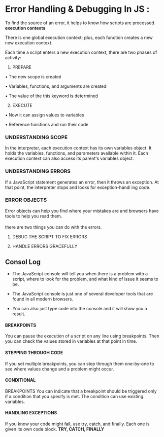 # Error Handling & Debugging In JS :
To find the source of an error, it helps to know how scripts are processed. 
 **execution contexts**

There is one global execution context; plus, each function creates a new
new execution context. 

Each time a script enters a new execution context, there are two phases
of activity: 
1. PREPARE

• The new scope is created

• Variables, functions, and arguments are created

• The value of the this keyword is determined 

2. EXECUTE

• Now it can assign values to variables

• Reference functions and run their code

### UNDERSTANDING SCOPE

In the interpreter, each execution context has its own variables object.
It holds the variables, functions, and parameters available within it.
Each execution context can also access its parent's variables object. 

### UNDERSTANDING ERRORS

If a JavaScript statement generates an error, then it throws an exception.
At that point, the interpreter stops and looks for exception-handl ing code. 

### ERROR OBJECTS

Error objects can help you find where your mistakes are
and browsers have tools to help you read them. 

#### 
there are two things you can do with the errors. 
1. DEBUG THE SCRIPT TO FIX ERRORS 

2. HANDLE ERRORS GRACEFULLY 
 ## Consol Log
* The JavaScript console will tell you when there is a problem with a script,
where to look for the problem, and what kind of issue it seems to be.
 
* The JavaScript console is just one of several developer tools that are
found in all modern browsers. 
* You can also just type code into the console
and it will show you a result.
#### BREAKPOINTS 

You can pause the execution of a script on any
line using breakpoints. Then you can check the
values stored in variables at that point in time. 


#### STEPPING THROUGH CODE 

If you set multiple breakpoints, you can step
through them one-by-one to see where values
change and a problem might occur. 

#### CONDITIONAL
BREAKPOINTS 
You can indicate that a breakpoint should be
triggered only if a condition that you specify is
met. The condition can use existing variables. 


#### HANDLING EXCEPTIONS

If you know your code might fail, use try, catch, and finally.
Each one is given its own code block. 
**TRY, CATCH, FINALLY**
































